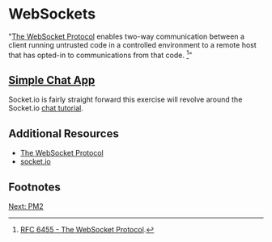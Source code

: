 # WebSockets

"[The WebSocket Protocol](https://tools.ietf.org/html/rfc6455) enables two-way communication between a client running untrusted code in a controlled environment to a remote host that has opted-in to communications from that code. [^1]"

## [Simple Chat App](https://socket.io/get-started/chat/)
Socket.io is fairly straight forward this exercise will revolve around the Socket.io [chat tutorial](https://socket.io/get-started/chat/).

## Additional Resources
* [The WebSocket Protocol](https://tools.ietf.org/html/rfc6455)
* [socket.io](https://socket.io/)

## Footnotes
[^1]: [RFC 6455 - The WebSocket Protocol](https://tools.ietf.org/html/rfc6455).

[Next: PM2](05-PM2.md)
